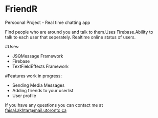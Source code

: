 # FriendR
Persoonal Project - Real time chatting app

Find people who are around you and talk to them.Uses Firebase.Ability to talk to each user that seperately. Realtime online status of users.


#Uses: 
- JSQMessage Framework
- Firebase
- TextFieldEffects Framework


#Features work in progress:
- Sending Media Messages
- Adding friends to your userlist
- User profile


If you have any questions you can contact me at faisal.akhtar@mail.utoronto.ca
